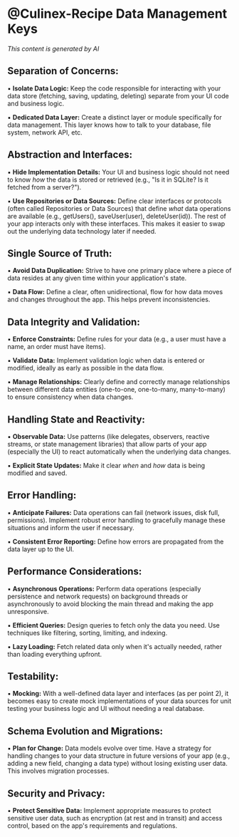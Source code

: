 # @Culinex-Recipe Data Management Keys

*This content is generated by AI*
## **Separation of Concerns:**

▪ **Isolate Data Logic:** Keep the code responsible for interacting with your data store (fetching, saving, updating, deleting) separate from your UI code and business logic.

▪ **Dedicated Data Layer:** Create a distinct layer or module specifically for data management. This layer knows how to talk to your database, file system, network API, etc.

## **Abstraction and Interfaces:**

▪ **Hide Implementation Details:** Your UI and business logic should not need to know _how_ the data is stored or retrieved (e.g., "Is it in SQLite? Is it fetched from a server?").

▪ **Use Repositories or Data Sources:** Define clear interfaces or protocols (often called Repositories or Data Sources) that define _what_ data operations are available (e.g., getUsers(), saveUser(user), deleteUser(id)). The rest of your app interacts only with these interfaces. This makes it easier to swap out the underlying data technology later if needed.

## **Single Source of Truth:**

▪ **Avoid Data Duplication:** Strive to have one primary place where a piece of data resides at any given time within your application's state.

▪ **Data Flow:** Define a clear, often unidirectional, flow for how data moves and changes throughout the app. This helps prevent inconsistencies.

## **Data Integrity and Validation:**

▪ **Enforce Constraints:** Define rules for your data (e.g., a user must have a name, an order must have items).

▪ **Validate Data:** Implement validation logic when data is entered or modified, ideally as early as possible in the data flow.

▪ **Manage Relationships:** Clearly define and correctly manage relationships between different data entities (one-to-one, one-to-many, many-to-many) to ensure consistency when data changes.

## **Handling State and Reactivity:**

▪ **Observable Data:** Use patterns (like delegates, observers, reactive streams, or state management libraries) that allow parts of your app (especially the UI) to react automatically when the underlying data changes.

▪ **Explicit State Updates:** Make it clear _when_ and _how_ data is being modified and saved.

## **Error Handling:**

▪ **Anticipate Failures:** Data operations can fail (network issues, disk full, permissions). Implement robust error handling to gracefully manage these situations and inform the user if necessary.

▪ **Consistent Error Reporting:** Define how errors are propagated from the data layer up to the UI.

##  **Performance Considerations:**

▪ **Asynchronous Operations:** Perform data operations (especially persistence and network requests) on background threads or asynchronously to avoid blocking the main thread and making the app unresponsive.

▪ **Efficient Queries:** Design queries to fetch only the data you need. Use techniques like filtering, sorting, limiting, and indexing.

▪ **Lazy Loading:** Fetch related data only when it's actually needed, rather than loading everything upfront.

## **Testability:**

▪ **Mocking:** With a well-defined data layer and interfaces (as per point 2), it becomes easy to create mock implementations of your data sources for unit testing your business logic and UI without needing a real database.

## **Schema Evolution and Migrations:**

▪ **Plan for Change:** Data models evolve over time. Have a strategy for handling changes to your data structure in future versions of your app (e.g., adding a new field, changing a data type) without losing existing user data. This involves migration processes.

## **Security and Privacy:**

▪ **Protect Sensitive Data:** Implement appropriate measures to protect sensitive user data, such as encryption (at rest and in transit) and access control, based on the app's requirements and regulations.